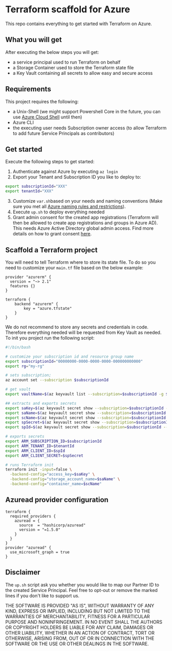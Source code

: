 # Terraform scaffold for Azure

This repo contains everything to get started with Terraform on Azure.

## What you will get

After executing the below steps you will get:
* a service principal used to run Terraform on behalf
* a Storage Container used to store the Terraform state file
* a Key Vault containing all secrets to allow easy and secure access

## Requirements

This project requires the following:
* a Unix-Shell (we might support Powershell Core in the future, you can use [Azure Cloud Shell](http://shell.azure.com/) until then)
* Azure CLI
* the executing user needs Subscription owner access (to allow Terraform to add future Service Principals as contributors)

## Get started

Execute the following steps to get started:
1. Authenticate against Azure by executing `az login`
2. Export your Tenant and Subscription ID you like to deploy to:
``` Bash
export subscriptionId="XXX"
export tenantId="XXX"
```
3. Customize `var.sh`based on your needs and naming conventions (Make sure you met all [Azure naming rules and restrictions](https://docs.microsoft.com/azure/azure-resource-manager/management/resource-name-rules)).
4. Execute `up.sh` to deploy everything needed
5. Grant admin consent for the created app registrations (Terraform will then be allowed to create app registrations and groups in Azure AD). This needs Azure Active Directory global admin access. Find more details on how to grant consent [here](https://docs.microsoft.com/en-us/azure/active-directory/manage-apps/grant-admin-consent).

## Scaffold a Terraform project

You will need to tell Terraform where to store its state file. To do so you need to customize your `main.tf` file based on the below example:
```
provider "azurerm" {
  version = "~> 2.1"
  features {}
}

terraform {
    backend "azurerm" {
        key = "azure.tfstate"
    }
}
```

We do not recommend to store any secrets and credentials in code. Therefore everything needed will be requested from Key Vault as needed. To init you project run the following script:
``` Bash
#!/bin/bash

# customize your subscription id and resource group name
export subscriptionId="00000000-0000-0000-0000-000000000000"
export rg="my-rg"

# sets subscription;
az account set --subscription $subscriptionId

# get vault
export vaultName=$(az keyvault list --subscription=$subscriptionId -g $rg --query '[0].{name:name}' -o tsv)

## extracts and exports secrets
export saKey=$(az keyvault secret show --subscription=$subscriptionId --vault-name="$vaultName" --name sa-key --query value -o tsv)
export saName=$(az keyvault secret show --subscription=$subscriptionId --vault-name="$vaultName" --name sa-name --query value -o tsv)
export scName=$(az keyvault secret show --subscription=$subscriptionId --vault-name="$vaultName" --name sc-name --query value -o tsv)
export spSecret=$(az keyvault secret show --subscription=$subscriptionId --vault-name="$vaultName" --name sp-secret --query value -o tsv)
export spId=$(az keyvault secret show --subscription=$subscriptionId --vault-name="$vaultName" --name sp-id --query value -o tsv)

# exports secrets
export ARM_SUBSCRIPTION_ID=$subscriptionId
export ARM_TENANT_ID=$tenantId
export ARM_CLIENT_ID=$spId
export ARM_CLIENT_SECRET=$spSecret

# runs Terraform init
terraform init -input=false \
  -backend-config="access_key=$saKey" \
  -backend-config="storage_account_name=$saName" \
  -backend-config="container_name=$scName"
```
## Azuread provider configuration
```
terraform {
  required_providers {
    azuread = {
      source  = "hashicorp/azuread"
      version = "=1.5.0"
    }
  }
}
provider "azuread" {
  use_microsoft_graph = true
}
```

## Disclaimer

The `up.sh` script ask you whether you would like to map our Partner ID to the created Service Principal. Feel free to opt-out or remove the marked lines if you don't like to support us.

THE SOFTWARE IS PROVIDED "AS IS", WITHOUT WARRANTY OF ANY KIND, EXPRESS OR IMPLIED, INCLUDING BUT NOT LIMITED TO THE WARRANTIES OF MERCHANTABILITY, FITNESS FOR A PARTICULAR PURPOSE AND NONINFRINGEMENT. IN NO EVENT SHALL THE AUTHORS OR COPYRIGHT HOLDERS BE LIABLE FOR ANY CLAIM, DAMAGES OR OTHER LIABILITY, WHETHER IN AN ACTION OF CONTRACT, TORT OR OTHERWISE, ARISING FROM, OUT OF OR IN CONNECTION WITH THE SOFTWARE OR THE USE OR OTHER DEALINGS IN THE SOFTWARE.
